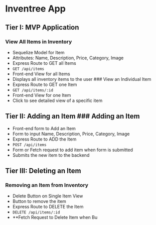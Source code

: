 # Inventree App

## Tier I: MVP Application

### View All Items in Inventory

- Sequelize Model for Item
- Attributes: Name, Description, Price, Category, Image
- Express Route to GET all Items
- `GET /api/items`
- Front-end View for all Items
- Displays all inventory items to the user ### View an Individual Item
- Express Route to GET one Item
- `GET /api/items/:id`
- Front-end View for one Item
- Click to see detailed view of a specific item

## Tier II: Adding an Item ### Adding an Item

- Front-end form to Add an Item
- Form to input Name, Description, Price, Category, Image
- Express Route to ADD the Item
- `POST /api/items`
- Form or Fetch request to add item when form is submitted
- Submits the new item to the backend

## Tier III: Deleting an Item

### Removing an Item from Inventory

- Delete Button on Single Item View
- Button to remove the item
- Express Route to DELETE the Item
- `DELETE /api/items/:id`
- \*\*Fetch Request to Delete Item when Bu
